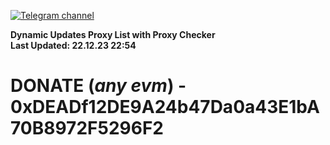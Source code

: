 [![Telegram channel](https://img.shields.io/endpoint?url=https://runkit.io/damiankrawczyk/telegram-badge/branches/master?url=https://t.me/n4z4v0d)](https://t.me/n4z4v0d) 

**Dynamic Updates Proxy List with Proxy Checker**  
**Last Updated: 22.12.23 22:54**

# DONATE (_any evm_) - 0xDEADf12DE9A24b47Da0a43E1bA70B8972F5296F2
